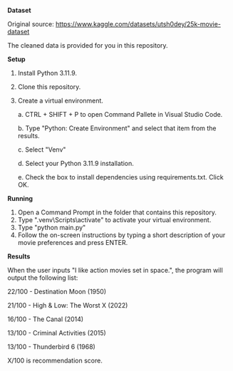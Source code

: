 **Dataset**

Original source: https://www.kaggle.com/datasets/utsh0dey/25k-movie-dataset

The cleaned data is provided for you in this repository.

**Setup**
1. Install Python 3.11.9.
2. Clone this repository.
3. Create a virtual environment.

    a. CTRL + SHIFT + P to open Command Pallete in Visual Studio Code.

    b. Type "Python: Create Environment" and select that item from the results.

    c. Select "Venv"

    d. Select your Python 3.11.9 installation.

    e. Check the box to install dependencies using requirements.txt. Click OK. 

**Running**
1. Open a Command Prompt in the folder that contains this repository.
2. Type ".venv\Scripts\activate" to activate your virtual environment.
3. Type "python main.py"
4. Follow the on-screen instructions by typing a short description of your movie preferences and press ENTER. 

**Results**

When the user inputs "I like action movies set in space.", the program will output the following list:

22/100 - Destination Moon (1950)

21/100 - High & Low: The Worst X (2022)

16/100 - The Canal (2014)

13/100 - Criminal Activities (2015)

13/100 - Thunderbird 6 (1968)


X/100 is recommendation score.